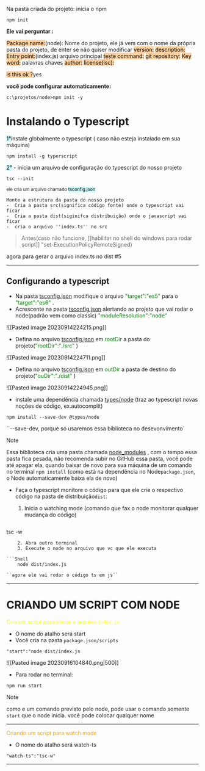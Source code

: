 Na pasta criada do projeto:
inicia o npm

```shell
npm init
```

**Ele vai perguntar :**

<mark style="background: #FFB86CA6;">Package name:</mark>(node): Nome do projeto, ele já vem com o nome da própria pasta do projeto, de enter se não quiser modificar
<mark style="background: #FFB86CA6;">version:</mark>
<mark style="background: #FFB86CA6;">description:</mark>
<mark style="background: #FFB86CA6;">Entry point:</mark>(index.js) arquivo principal
<mark style="background: #FFB86CA6;">teste command:</mark>
<mark style="background: #FFB86CA6;">git repository:</mark>
<mark style="background: #FFB86CA6;">Key word:</mark> palavras chaves
<mark style="background: #FFB86CA6;">author:</mark>
<mark style="background: #FFB86CA6;">license(isc):</mark>

<mark style="background: #FFB86CA6;">is this ok ?</mark>yes

**você pode configurar automaticamente:**
```shell
c:\projetos/node>npm init -y
```


<h1>Instalando o Typescript</h1>
<mark style="background: #ABF7F7A6;">1°</mark>instale globalmente o typescript ( caso não esteja instalado em sua máquina)

```shell
npm install -g typerscript
```
<mark style="background: #ABF7F7A6;">2°</mark> - inicia um arquivo de configuração do typescript do nosso projeto

```shell
tsc --init
```
<sub>ele cria um arquivo chamado <mark style="background: #ABF7F7A6;">tsconfig.json</mark></sub>

```
Monte a estrutura da pasta do nosso projeto
-  Cria a pasta src(significa código fonte) onde o typescript vai ficar
-  Cria a pasta dist(siginifca distribuição) onde o javascript vai ficar
-  cria o arquivo ''index.ts'' no src
```

> Antes(caso não funcione, [[habilitar no shell do windows para rodar script]] "set-ExecutionPolicyRemoteSigned)


agora para gerar o arquivo index.ts no dist #5
****
<h2> Configurando a typescript</h2>

*  Na pasta <u>tsconfig.json</u> modifique o arquivo <span style="color:green">"target":"es5" </span>para o <span style="color:green">"target":"es6" </span>.
* Acrescente na pasta <u>tsconfig.json</u> alertando ao projeto que vai rodar o node(padrão vem como classic)  <span style="color:green">"moduleResolution":"node" </span>

 ![[Pasted image 20230914224215.png]]
 * Defina no arquivo <u>tsconfig.json</u> em <span style="color:green">rootDir </span> a pasta do projeto(<span style="color:green">"rootDir":"./src" </span>)
 
 ![[Pasted image 20230914224711.png]]
 * Defina no arquivo <u>tsconfig.json</u> em <span style="color:green">outDir </span> a pasta de destino do projeto(<span style="color:green">"ouDir":"./dist" </span>)
 
  ![[Pasted image 20230914224945.png]]
  
 - instale uma dependência chamada <u>types/node</u> (traz ao typescript novas noções de código, ex.autocomplit)
 
```shell
npm install --save-dev @types/node
```
``--save-dev, porque só usaremos essa biblioteca no desevonvimento`

>[!note]
> Essa biblioteca cria uma pasta chamada <u>node_modules</u> , com o tempo essa pasta fica pesada, não recomenda subir no GitHub essa pasta, você pode até apagar ela, quando baixar de novo para sua máquina de um comando no terminal ``npm install`` (como está na dependência no Node``package.json``, o Node automaticamente baixa ela de novo)

- Faça o typescript monitore o código para que ele crie o respectivo código na pasta de distribuição``dist``:
	1. Inicia o watching mode (comando que  fax o node monitorar qualquer mudança do código)
	
	```shell
tsc -w
```
    2. Abra outro terminal
    3. Execute o node no arquivo que vc que ele executa
    
```Shell
	node dist/index.js
```
	``agora ele vai rodar o código ts em js``

----
# CRIANDO UM SCRIPT COM NODE

<span style="color:yellow"> Cria um script para iniciar o arquivo ``index.js`` </span>

- O nome do atalho será start
- Você cria na pasta ``package.json/scripts``
```shell
"start":"node dist/index.js
```

![[Pasted image 20230916104840.png|500]]


- Para rodar no terminal:
```shell
npm run start
```
 >[!note]
 >como e um comando previsto pelo node, pode usar o comando somente ``start`` que o node inicia.
 >você pode colocar qualquer nome

- - -
<span style="color:orange">Criando um script para watch mode</span>
- O nome do atalho será watch-ts

```shell
"watch-ts":"tsc-w"
```
---
